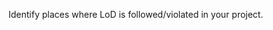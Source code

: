 <panel type="info" header=":trophy: Can explain the Law of Demeter :star::star::star:" expandable>
  <include src="../../book/principles/lawOfDemeter/full.md" />
  <panel header=":dart: Evidence" expanded>

Identify places where LoD is followed/violated in your project.

  </panel>
</panel>

<panel type="success" header=":trophy: Can explain SOLID principles :star::star::star::star:" expandable>
  <include src="../../book/principles/solidPrinciples/full.md" />
<!-- TODO: add evidence -->
</panel>

<panel type="success" header=":trophy: Can explain YAGNI principle :star::star::star::star:" expandable>
  <include src="../../book/principles/yagniPrinciple/full.md" />
<!-- TODO: add evidence -->
</panel>

<panel type="success" header=":trophy: Can explain DRY principle :star::star::star::star:" expandable>
  <include src="../../book/principles/dryPrinciple/full.md" />
<!-- TODO: add evidence -->
</panel>

<panel type="success" header=":trophy: Can explain Brooks' law :star::star::star::star:" expandable>
  <include src="../../book/principles/brooksLaw/full.md" />
<!-- TODO: add evidence -->
</panel>
